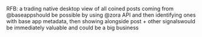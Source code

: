 RFB: a trading native desktop view of all coined posts coming from 
@baseappshould be possible by using 
@zora
 API and then identifying ones with base app metadata, then showing alongside post + other signalswould be immediately valuable and could be a big business

